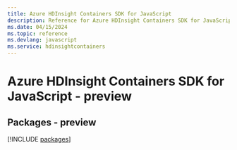 ```yaml
---
title: Azure HDInsight Containers SDK for JavaScript
description: Reference for Azure HDInsight Containers SDK for JavaScript
ms.date: 04/15/2024
ms.topic: reference
ms.devlang: javascript
ms.service: hdinsightcontainers
---
```

# Azure HDInsight Containers SDK for JavaScript - preview
## Packages - preview
[!INCLUDE [packages](hdinsight-containers-index.md)]